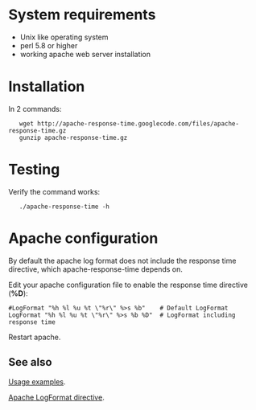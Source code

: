 # System requirements #

  * Unix like operating system
  * perl 5.8 or higher
  * working apache web server installation

# Installation #

In 2 commands:
```
   wget http://apache-response-time.googlecode.com/files/apache-response-time.gz
   gunzip apache-response-time.gz
```

# Testing #

Verify the command works:
```
   ./apache-response-time -h
```


# Apache configuration #

By default the apache log format does not include the response time directive, which apache-response-time depends on.


Edit your apache configuration file to enable the response time directive (**%D**):
```
#LogFormat "%h %l %u %t \"%r\" %>s %b"    # Default LogFormat
LogFormat "%h %l %u %t \"%r\" %>s %b %D"  # LogFormat including response time
```

Restart apache.

## See also ##

[Usage examples](Usage.md).

[Apache LogFormat directive](http://httpd.apache.org/docs/2.0/mod/mod_log_config.html#logformat).